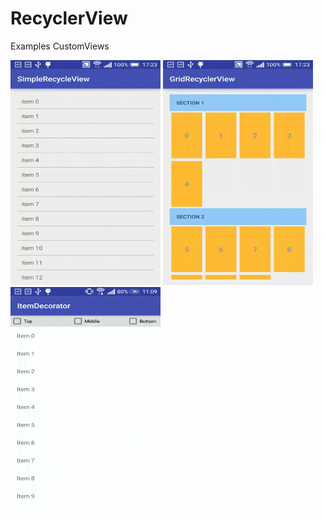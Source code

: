 # RecyclerView

Examples CustomViews

<img src="/screenshots/SimpleRecyclerView.gif" alt="SimpleRecyclerView" title="SimpleRecyclerView" width="240" height="360" />
<img src="/screenshots/GridRecyclerView.gif" alt="GridRecyclerView" title="GridRecyclerView" width="240" height="360" />
<img src="/screenshots/ItemDecoration.gif" alt="ItemDecoration" title="ItemDecoration" width="240" height="360" />